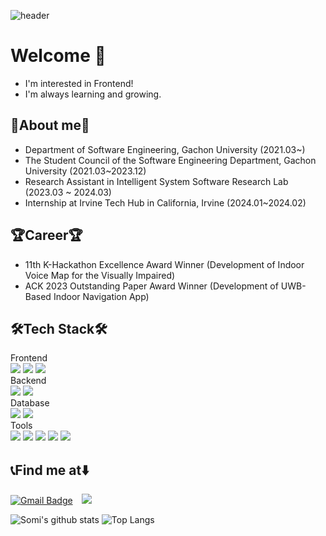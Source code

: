 ![header](https://capsule-render.vercel.app/api?type=waving&text=Nam%20Somi)
# Welcome 👋
* I'm interested in Frontend!
* I'm always learning and growing.
## 🐰About me🐰
* Department of Software Engineering, Gachon University (2021.03~)
* The Student Council of the Software Engineering Department, Gachon University (2021.03~2023.12)
* Research Assistant in Intelligent System Software Research Lab (2023.03 ~ 2024.03)
* Internship at Irvine Tech Hub in California, Irvine (2024.01~2024.02)

## 🏆Career🏆
* 11th K-Hackathon Excellence Award Winner (Development of Indoor Voice Map for the Visually Impaired)
* ACK 2023 Outstanding Paper Award Winner (Development of UWB-Based Indoor Navigation App)

## 🛠️Tech Stack🛠️
Frontend  
<img src="https://img.shields.io/badge/React-61DAFB?style=flat-square&logo=React&logoColor=white"/></a>
<img src="https://img.shields.io/badge/Webgl-#990000?style=flat-square&logo=webgl&logoColor=white"/></a>
<img src="https://img.shields.io/badge/JavaScript-#F7DF1E?style=flat-square&logo=javascript&logoColor=white"/></a>  
Backend  
<img src="https://img.shields.io/badge/JAVA-#007396?style=flat&logo=Java&logoColor=white"/>
<img src="https://img.shields.io/badge/SpringBoot-#6DB33F?style=flat-square&logo=springboot&logoColor=white"/></a>  
Database  
<img src="https://img.shields.io/badge/Firebase-#FFCA28?style=flat-square&logo=firebase&logoColor=white"/></a>
<img src="https://img.shields.io/badge/MySQL-#4479A1?style=flat-square&logo=mysql&logoColor=white"/></a>  
Tools  
<img src="https://img.shields.io/badge/VisualStudio-#5C2D91?style=flat-square&logo=visualstudio&logoColor=white"/></a>
<img src="https://img.shields.io/badge/VisualStudioCode-#007ACC?style=flat-square&logo=visualstudiocode&logoColor=white"/></a>
<img src="https://img.shields.io/badge/Eclipse-#2C2255?style=flat-square&logo=eclipseide&logoColor=white"/></a>
<img src="https://img.shields.io/badge/Jupyter-#F37626?style=flat-square&logo=jupyter&logoColor=white"/></a>
<img src="https://img.shields.io/badge/AndroidStudio-#3DDC84?style=flat-square&logo=androidstudio&logoColor=white"/></a>  

## 📞Find me at⬇️
[![Gmail Badge](https://img.shields.io/badge/Gmail-d14836?style=flat-square&logo=Gmail&logoColor=white&link=mailto:somi4219@gmail.com)](mailto:somi4219@gmail.com)
<a href="https://instagram.com/ns0mmy">
    <img 
        src="http://img.shields.io/badge/-Instagram-black?style=flat&logo=Instagram&link=https://instagram.com/ns0mmy/"
        style="height : auto; margin-left : 10px; margin-right : 10px;"/>
</a>

![Somi's github stats](https://github-readme-stats.vercel.app/api?username=somi4219&show_icons=true&theme=buefy)
![Top Langs](https://github-readme-stats.vercel.app/api/top-langs/?username=somi4219&layout=compact&theme=buefy)
